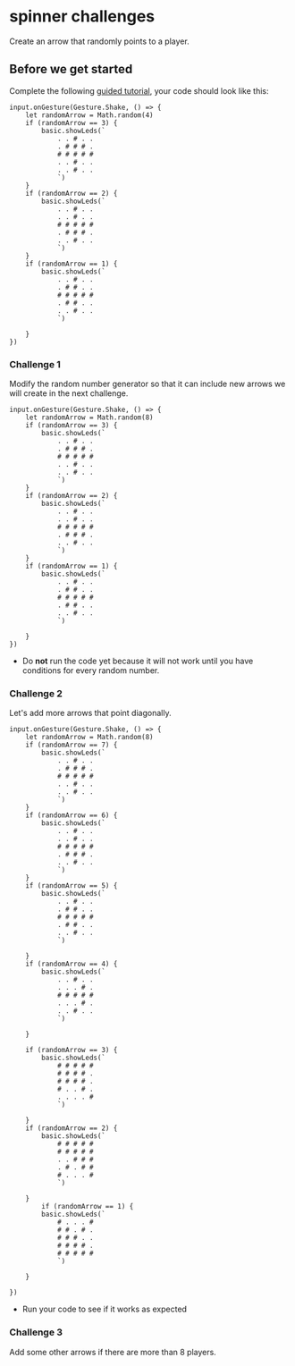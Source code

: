 # spinner challenges

Create an arrow that randomly points to a player.

## Before we get started

Complete the following [guided tutorial](/lessons/spinner/activity), your code should look like this:

```blocks
input.onGesture(Gesture.Shake, () => {
    let randomArrow = Math.random(4)
    if (randomArrow == 3) {
        basic.showLeds(`
            . . # . .
            . # # # .
            # # # # #
            . . # . .
            . . # . .
            `)
    }
    if (randomArrow == 2) {
        basic.showLeds(`
            . . # . .
            . . # . .
            # # # # #
            . # # # .
            . . # . .
            `)
    }
    if (randomArrow == 1) {
        basic.showLeds(`
            . . # . .
            . # # . .
            # # # # #
            . # # . .
            . . # . .
            `)

    }
})
```

### Challenge 1

Modify the random number generator so that it can include new arrows we will create in the next challenge.

```blocks
input.onGesture(Gesture.Shake, () => {
    let randomArrow = Math.random(8)
    if (randomArrow == 3) {
        basic.showLeds(`
            . . # . .
            . # # # .
            # # # # #
            . . # . .
            . . # . .
            `)
    }
    if (randomArrow == 2) {
        basic.showLeds(`
            . . # . .
            . . # . .
            # # # # #
            . # # # .
            . . # . .
            `)
    }
    if (randomArrow == 1) {
        basic.showLeds(`
            . . # . .
            . # # . .
            # # # # #
            . # # . .
            . . # . .
            `)

    }
})
```



* Do **not** run the code yet because it will not work until you have conditions for every random number.

### Challenge 2

Let's add more arrows that point diagonally.


```blocks
input.onGesture(Gesture.Shake, () => {
    let randomArrow = Math.random(8)
    if (randomArrow == 7) {
        basic.showLeds(`
            . . # . .
            . # # # .
            # # # # #
            . . # . .
            . . # . .
            `)
    }
    if (randomArrow == 6) {
        basic.showLeds(`
            . . # . .
            . . # . .
            # # # # #
            . # # # .
            . . # . .
            `)
    }
    if (randomArrow == 5) {
        basic.showLeds(`
            . . # . .
            . # # . .
            # # # # #
            . # # . .
            . . # . .
            `)

    }
    if (randomArrow == 4) {
        basic.showLeds(`
            . . # . .
            . . . # .
            # # # # #
            . . . # .
            . . # . .
            `)

    }

    if (randomArrow == 3) {
        basic.showLeds(`
            # # # # #
            # # # # .
            # # # # .
            # . . # .
            . . . . #
            `)

    }
    if (randomArrow == 2) {
        basic.showLeds(`
            # # # # #
            # # # # #
            . . # # #
            . # . # #
            # . . . #
            `)

    }
        if (randomArrow == 1) {
        basic.showLeds(`
            # . . . #
            # # . # .
            # # # . .
            # # # # .
            # # # # #
            `)

    }

})

```


* Run your code to see if it works as expected

### Challenge 3

Add some other arrows if there are more than 8 players.

